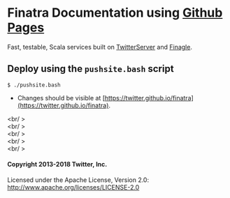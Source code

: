 # Finatra Documentation using [Github Pages](https://pages.github.com/)

Fast, testable, Scala services built on [TwitterServer][twitter-server] and [Finagle][finagle].

Deploy using the `pushsite.bash` script
---------------------------------------

```
$ ./pushsite.bash
```

* Changes should be visible at [https://twitter.github.io/finatra](https://twitter.github.io/finatra).

<br/ >  
<br/ >  
<br/ >  
<br/ >  
<br/ >  

#### Copyright 2013-2018 Twitter, Inc.

Licensed under the Apache License, Version 2.0: http://www.apache.org/licenses/LICENSE-2.0

[twitter-server]: https://github.com/twitter/twitter-server
[finagle]: https://github.com/twitter/finagle
